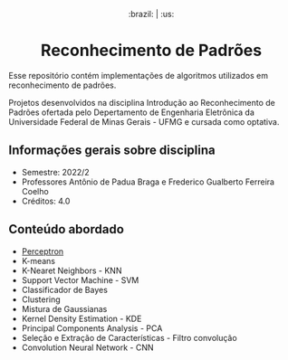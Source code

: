 <p align="center"> 
  :brazil: |
  :us: 
</p>
<h1 align='center'> Reconhecimento de Padrões </h1>

<p> Esse repositório contém implementações de algoritmos utilizados em reconhecimento de padrões.

Projetos desenvolvidos na disciplina Introdução ao Reconhecimento de Padrões ofertada pelo Depertamento de Engenharia Eletrônica da Universidade Federal de Minas Gerais - UFMG e cursada como optativa.

</p>

<h2> Informações gerais sobre disciplina </h2>

- Semestre: 2022/2  
- Professores Antônio de Padua Braga e Frederico Gualberto Ferreira Coelho
- Créditos: 4.0

<h2> Conteúdo abordado </h2>

- [Perceptron](https://github.com/Roberta-Pereira/reconhecimento-de-padroes/tree/main/perceptron)
- K-means
- K-Nearet Neighbors - KNN
- Support Vector Machine - SVM
- Classificador de Bayes
- Clustering
- Mistura de Gaussianas
- Kernel Density Estimation - KDE
- Principal Components Analysis - PCA
- Seleção e Extração de Características - Filtro convolução
- Convolution Neural Network - CNN
